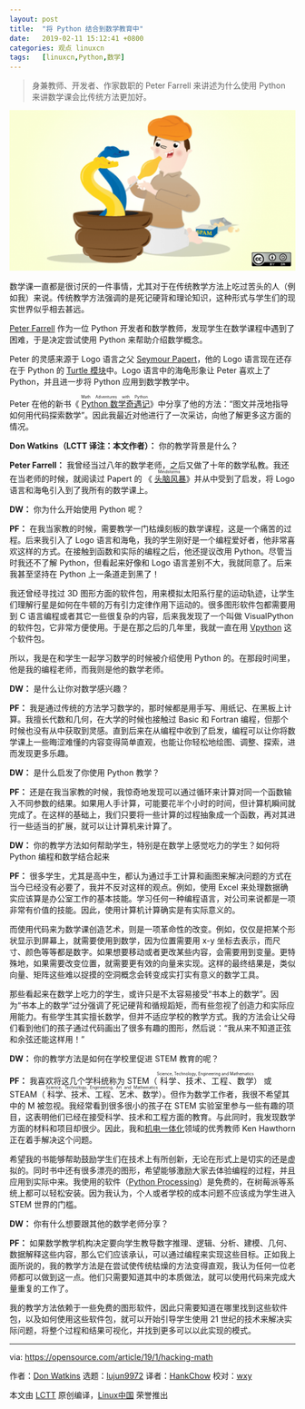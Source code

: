 ```yaml
---
layout: post
title:	"将 Python 结合到数学教育中"
date:	2019-02-11 15:12:41 +0800 
categories:	观点 linuxcn 
tags:	[linuxcn,Python,数学]
---
```




> 
> 身兼教师、开发者、作家数职的 Peter Farrell 来讲述为什么使用 Python 来讲数学课会比传统方法更加好。
> 
> 
> 


![](/Asserts/Images/album/201902/11/151256px4rqt4maadgft2a.png)


数学课一直都是很讨厌的一件事情，尤其对于在传统教学方法上吃过苦头的人（例如我）来说。传统教学方法强调的是死记硬背和理论知识，这种形式与学生们的现实世界似乎相去甚远。


[Peter Farrell](https://twitter.com/hackingmath) 作为一位 Python 开发者和数学教师，发现学生在数学课程中遇到了困难，于是决定尝试使用 Python 来帮助介绍数学概念。


Peter 的灵感来源于 Logo 语言之父 [Seymour Papert](https://en.wikipedia.org/wiki/Seymour_Papert)，他的 Logo 语言现在还存在于 Python 的 [Turtle 模块](https://en.wikipedia.org/wiki/Turtle_graphics)中。Logo 语言中的海龟形象让 Peter 喜欢上了 Python，并且进一步将 Python 应用到数学教学中。


Peter 在他的新书《<ruby> <a href="https://nostarch.com/mathadventures">  Python 数学奇遇记 </a> <rt>  Math Adventures with Python </rt></ruby>》中分享了他的方法：“图文并茂地指导如何用代码探索数学”。因此我最近对他进行了一次采访，向他了解更多这方面的情况。


**Don Watkins（LCTT 译注：本文作者）：** 你的教学背景是什么？


**Peter Farrell：** 我曾经当过八年的数学老师，之后又做了十年的数学私教。我还在当老师的时候，就阅读过 Papert 的 《<ruby> <a href="https://en.wikipedia.org/wiki/Mindstorms_(book)">  头脑风暴 </a> <rt>  Mindstorms </rt></ruby>》并从中受到了启发，将 Logo 语言和海龟引入到了我所有的数学课上。


**DW：** 你为什么开始使用 Python 呢？


**PF：** 在我当家教的时候，需要教学一门枯燥刻板的数学课程，这是一个痛苦的过程。后来我引入了 Logo 语言和海龟，我的学生刚好是一个编程爱好者，他非常喜欢这样的方式。在接触到函数和实际的编程之后，他还提议改用 Python。尽管当时我还不了解 Python，但看起来好像和 Logo 语言差别不大，我就同意了。后来我甚至坚持在 Python 上一条道走到黑了！


我还曾经寻找过 3D 图形方面的软件包，用来模拟太阳系行星的运动轨迹，让学生们理解行星是如何在牛顿的万有引力定律作用下运动的。很多图形软件包都需要用到 C 语言编程或者其它一些很复杂的内容，后来我发现了一个叫做 VisualPython 的软件包，它非常方便使用。于是在那之后的几年里，我就一直在用 [Vpython](http://vpython.org/) 这个软件包。


所以，我是在和学生一起学习数学的时候被介绍使用 Python 的。在那段时间里，他是我的编程老师，而我则是他的数学老师。


**DW：** 是什么让你对数学感兴趣？


**PF：** 我是通过传统的方法学习数学的，那时候都是用手写、用纸记、在黑板上计算。我擅长代数和几何，在大学的时候也接触过 Basic 和 Fortran 编程，但那个时候也没有从中获取到灵感。直到后来在从编程中收到了启发，编程可以让你将数学课上一些晦涩难懂的内容变得简单直观，也能让你轻松地绘图、调整、探索，进而发现更多乐趣。


**DW：** 是什么启发了你使用 Python 教学？


**PF：** 还是在我当家教的时候，我惊奇地发现可以通过循环来计算对同一个函数输入不同参数的结果。如果用人手计算，可能要花半个小时的时间，但计算机瞬间就完成了。在这样的基础上，我们只要将一些计算的过程抽象成一个函数，再对其进行一些适当的扩展，就可以让计算机来计算了。


**DW：** 你的教学方法如何帮助学生，特别是在数学上感觉吃力的学生？如何将 Python 编程和数学结合起来


**PF：** 很多学生，尤其是高中生，都认为通过手工计算和画图来解决问题的方式在当今已经没有必要了，我并不反对这样的观点。例如，使用 Excel 来处理数据确实应该算是办公室工作的基本技能。学习任何一种编程语言，对公司来说都是一项非常有价值的技能。因此，使用计算机计算确实是有实际意义的。


而使用代码来为数学课创造艺术，则是一项革命性的改变。例如，仅仅是把某个形状显示到屏幕上，就需要使用到数学，因为位置需要用 x-y 坐标去表示，而尺寸、颜色等等都是数字。如果想要移动或者更改某些内容，会需要用到变量。更特殊地，如果需要改变位置，就需要更有效的向量来实现。这样的最终结果是，类似向量、矩阵这些难以捉摸的空洞概念会转变成实打实有意义的数学工具。


那些看起来在数学上吃力的学生，或许只是不太容易接受“书本上的数学”。因为“书本上的数学”过分强调了死记硬背和循规蹈矩，而有些忽视了创造力和实际应用能力。有些学生其实擅长数学，但并不适应学校的教学方式。我的方法会让父母们看到他们的孩子通过代码画出了很多有趣的图形，然后说：“我从来不知道正弦和余弦还能这样用！”


**DW：** 你的教学方法是如何在学校里促进 STEM 教育的呢？


**PF：** 我喜欢将这几个学科统称为 STEM（<ruby> 科学、技术、工程、数学 <rt>  Science, Technology, Engineering and Mathematics </rt></ruby>） 或 STEAM（<ruby> 科学、技术、工程、艺术、数学 <rt>  Science, Technology, Engineering, Art and Mathematics </rt></ruby>）。但作为数学工作者，我很不希望其中的 M 被忽视。我经常看到很多很小的孩子在 STEM 实验室里参与一些有趣的项目，这表明他们已经在接受科学、技术和工程方面的教育。与此同时，我发现数学方面的材料和项目却很少。因此，我和[机电一体化](https://en.wikipedia.org/wiki/Mechatronics)领域的优秀教师 Ken Hawthorn 正在着手解决这个问题。


希望我的书能够帮助鼓励学生们在技术上有所创新，无论在形式上是切实的还是虚拟的。同时书中还有很多漂亮的图形，希望能够激励大家去体验编程的过程，并且应用到实际中来。我使用的软件（[Python Processing](https://processing.org/)）是免费的，在树莓派等系统上都可以轻松安装。因为我认为，个人或者学校的成本问题不应该成为学生进入 STEM 世界的门槛。


**DW：** 你有什么想要跟其他的数学老师分享？


**PF：** 如果数学教学机构决定要向学生教导数字推理、逻辑、分析、建模、几何、数据解释这些内容，那么它们应该承认，可以通过编程来实现这些目标。正如我上面所说的，我的教学方法是在尝试使传统枯燥的方法变得直观，我认为任何一位老师都可以做到这一点。他们只需要知道其中的本质做法，就可以使用代码来完成大量重复的工作了。


我的教学方法依赖于一些免费的图形软件，因此只需要知道在哪里找到这些软件包，以及如何使用这些软件包，就可以开始引导学生使用 21 世纪的技术来解决实际问题，将整个过程和结果可视化，并找到更多可以以此实现的模式。




---


via: <https://opensource.com/article/19/1/hacking-math>


作者：[Don Watkins](https://opensource.com/users/don-watkins) 选题：[lujun9972](https://github.com/lujun9972) 译者：[HankChow](https://github.com/HankChow) 校对：[wxy](https://github.com/wxy)


本文由 [LCTT](https://github.com/LCTT/TranslateProject) 原创编译，[Linux中国](https://linux.cn/) 荣誉推出
